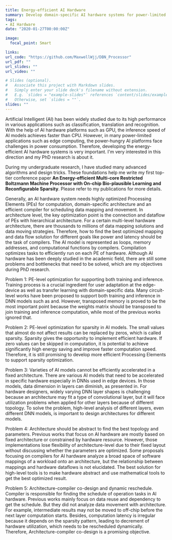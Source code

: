 ```yaml
---
title: Energy-efficient AI Hardware
summary: Develop domain-specific AI hardware systems for power-limited and real-time applications.
tags:
- AI Hardware
date: "2020-01-27T00:00:00Z"

image:
  focal_point: Smart

links:
url_code: "https://github.com/MaxwellWjj/DBN_Processor"
url_pdf: ""
url_slides: ""
url_video: ""

# Slides (optional).
#   Associate this project with Markdown slides.
#   Simply enter your slide deck's filename without extension.
#   E.g. `slides = "example-slides"` references `content/slides/example-slides.md`.
#   Otherwise, set `slides = ""`.
slides: ""
---
```


Artificial Intelligent (AI) has been widely studied due to its high performance in various applications such as classification, translation and recognition. With the help of AI hardware platforms such as GPU, the inference speed of AI models achieves faster than CPU. However, in many power-limited applications such as edge computing, the power-hungry AI platforms face challenges in power consumption. Therefore, developing the energy-efficient AI hardware systems is very important. I'm very interested in this direction and my PhD research is about it.

During my undergraduate research, I have studied many advanced algorithms and design tricks. These foundations help me write my first top-tier conference paper **An Energy-efficient Multi-core Restricted Boltzmann Machine Processor with On-chip Bio-plausible Learning and Reconfigurable Sparsity**. Please refer to my publications for more details.

Generally, an AI hardware system needs highly optimized Processing Elements (PEs) for computation, domain-specific architecture and an efficient compiler for scheduling data mapping and movement. In architecture level, the key optimization point is the connection and dataflow of PEs with hierarchical architecture. For a certain multi-level hardware architecture, there are thousands to millions of data mapping solutions and data moving strategies. Therefore, how to find the best optimized mapping and data flow solution for different goals like power and latency should be the task of compilers. The AI model is represented as loops, memory addresses, and computational functions by compilers. Compilation optimizes tasks to efficiently run on each PE of hardware. Although AI hardware has been deeply studied in the academic field, there are still some problems and bottlenecks that need to be solved, which are my objectives during PhD research.

Problem 1: PE-level optimization for supporting both training and inference. Training process is a crucial ingredient for user adaptation at the edge-device as well as transfer learning with domain-specific data. Many circuit-level works have been proposed to support both training and inference in DNN models such as and. However, transposed memory is proved to be the most important point because the weights matrix should be transposed to join training and inference computation, while most of the previous works ignored that.

Problem 2: PE-level optimization for sparsity in AI models. The small values that almost do not affect results can be replaced by zeros, which is called sparsity. Sparsity gives the opportunity to implement efficient hardware. If zero values can be skipped in computation, it is potential to achieve significantly high energy saving and improve faster computation speed. Therefore, it is still promising to develop more efficient Processing Elements to support sparsity optimization.

Problem 3: Varieties of AI models cannot be efficiently accelerated in a fixed architecture. There are various AI models that need to be accelerated in specific hardware especially in DNNs used in edge devices. In those models, data dimension in layers can diminish, as presented in. For hardware designers, widely varying DNN layer shapes is challenging because an architecture may fit a type of convolutional layer, but it will face utilization problems when applied for other layers because of different topology. To solve the problem, high-level analysis of different layers, even different DNN models, is important to design architectures for different models.

Problem 4: Architecture should be abstract to find the best topology and parameters. Previous works that focus on AI hardware are mostly based on fixed architecture or constrained by hardware resource. However, those implementations lose flexibility of architecture-level due to their fixed layout without discussing whether the parameters are optimized. Some proposals focusing on compilers for AI hardware analyze a broad space of software mappings of a workload onto an architecture, but the relationship between mappings and hardware dataﬂows is not elucidated. The best solution for high-level tools is to make hardware abstract and use mathematical tools to get the best optimized result.

Problem 5: Architecture-compiler co-design and dynamic reschedule. Compiler is responsible for finding the schedule of operation tasks in AI hardware. Previous works mainly focus on data reuse and dependency to get the schedule. But they did not analyze data movement with architecture. For example, intermediate results may not be moved to off-chip before the next layer computation starts. Besides, computation latency is irregular because it depends on the sparsity pattern, leading to decrement of hardware utilization, which needs to be rescheduled dynamically. Therefore, Architecture-compiler co-design is a promising objective.
